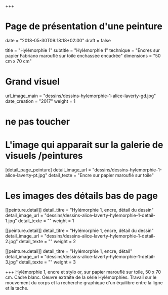 +++
# Page de présentation d'une peinture
date = "2018-05-30T09:18:18+02:00"
draft = false

title = "Hylémorphie 1"
subtitle = "Hylémorphie 1"
technique = "Encres sur papier Fabriano marouflé sur toile enchassée encadrée"
dimensions = "50 cm x 70 cm"
# Grand visuel
url_image_main = "dessins/dessins-hylemorphie-1-alice-laverty-gd.jpg"
date_creation = "2017"
weight = 1
# ne pas toucher

# L'image qui apparait sur la galerie de visuels /peintures
[detail_page_peinture]
detail_image_url = "dessins/dessins-hylemorphie-1-alice-laverty-pt.jpg"
detail_texte = "Encre sur papier marouflé sur toile"

# Les images des détails bas de page
[[peinture.detail]]
detail_titre = "Hylémorphie 1, encre, détail du dessin"
detail_image_url = "dessins/dessins-alice-laverty-hylemorphie-1-detail-1.jpg"
detail_texte = ""
weight = 1

[[peinture.detail]]
detail_titre = "Hylémorphie 1, encre, détail du dessin"
detail_image_url = "dessins/dessins-alice-laverty-hylemorphie-1-detail-2.jpg"
detail_texte = ""
weight = 2

[[peinture.detail]]
detail_titre = "Hylémorphie 1, encre, détail"
detail_image_url = "dessins/dessins-alice-laverty-hylemorphie-1-detail-3.jpg"
detail_texte = ""
weight = 3

+++
Hylémorphie 1, encre et stylo or, sur papier marouflé sur toile, 50 x 70 cm. Cadre blanc.
Oeuvre extraite de la série Hylémorphies.
Travail sur le mouvement du corps et la recherche graphique d'un équilibre entre la ligne et la tache.
